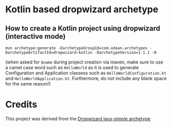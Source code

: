# Kotlin based dropwizard archetype

How to create a Kotlin project using dropwizard (interactive mode)
---

```
mvn archetype:generate -DarchetypeGroupId=com.udaan.archetypes -DarchetypeArtifactId=dropwizard-kotlin -DarchetypeVersion=1.1.1 -D
```

(when asked for ``$name`` during project creation via maven, make sure to use a camel case word such as ``HelloWorld`` as it is used to generate Configuration and Application classess such as ``HelloWorldConfiguration.kt`` and ``HelloWorldApplication.kt``. Furthermore, do not include any blank space for the same reason!)


# Credits
This project was derived from the [Dropwizard java-simple archetype](https://github.com/dropwizard/dropwizard/tree/master/dropwizard-archetypes)

